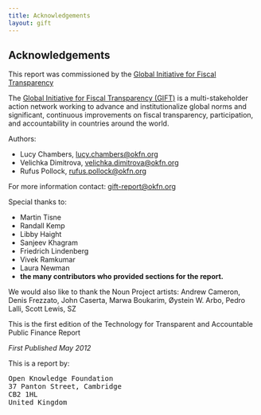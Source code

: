 ```yaml
---
title: Acknowledgements
layout: gift
---
```


## Acknowledgements

This report was commissioned by the [Global Initiative for Fiscal Transparency](http://fiscaltransparency.net/)

The [Global Initiative for Fiscal Transparency (GIFT)](http://fiscaltransparency.net/) is a multi-stakeholder action network working to advance and institutionalize global norms and significant, continuous improvements on fiscal transparency, participation, and accountability in countries around the world.

Authors: 

* Lucy Chambers, <lucy.chambers@okfn.org>
* Velichka Dimitrova, <velichka.dimitrova@okfn.org>
* Rufus Pollock, <rufus.pollock@okfn.org>

For more information contact: <gift-report@okfn.org>

Special thanks to:

* Martin Tisne
* Randall Kemp
* Libby Haight
* Sanjeev Khagram
* Friedrich Lindenberg
* Vivek Ramkumar
* Laura Newman
* **the many contributors who provided sections for the report.**

We would also like to thank the Noun Project artists:
Andrew Cameron, Denis Frezzato, John Caserta, Marwa Boukarim, Øystein W. Arbo, Pedro Lalli, Scott Lewis, SZ

This is the first edition of the Technology for Transparent and Accountable Public Finance Report

*First Published May 2012*

This is a report by: 

<pre>
Open Knowledge Foundation
37 Panton Street, Cambridge
CB2 1HL
United Kingdom
</pre>
